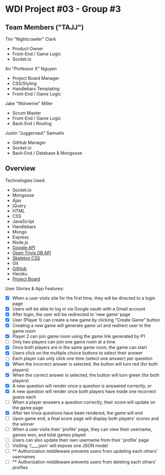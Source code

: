 # WDI Project #03 - Group #3

## Team Members ("TAJJ")
Tim "Nightcrawler" Clark
- Product Owner
- Front-End / Game Logic
- Socket.io

An "Professor X" Nguyen
- Project Board Manager
- CSS/Styling
- Handlebars Templating
- Front-End / Game Logic

Jake "Wolverine" Miller
- Scrum Master
- Front-End / Game Logic
- Back-End / Routing

Justin "Juggernaut" Samuels
- GitHub Manager
- Socket.io
- Back-End / Database & Mongoose

## Overview

Technologies Used: 
- Socket.io
- Mongoose
- Ajax
- jQuery
- HTML
- CSS
- JavaScript
- Handlebars
- Mongo
- Express
- Node.js
- [Google API](https://console.developers.google.com/apis/library)
- [Open Trivia DB API](https://opentdb.com/api_config.php)
- [Skeleton CSS](http://getskeleton.com/)
- Git
- [GitHub](https://github.com/WDI-DTLA-41-Group-3/Trivia-Game)
- Heroku
- [Project Board](https://github.com/WDI-DTLA-41-Group-3/Trivia-Game/projects/2)


User Stories & App Features: 
- [x] When a user visits site for the first time, they will be directed to a login page
- [x] Users will be able to log in via Google oauth with a Gmail account
- [x] After login, the user will be redirected to 'new game' page
- [x] User (Player 1) can create a new game by clicking "Create Game" button
- [x] Creating a new game will generate game url and redirect user to the game room 
- [x] Player 2 can join game room using the game link generated by P1
- [ ] Only two players can join one game room at a time
- [x] Once both players are in the same game room, the game can start
- [x] Users click on the multiple choice buttons to select their answer
- [ ] Each player can only click one time (select one answer) per question
- [x] When the incorrect answer is selected, the button will turn red (for both players)
- [x] When the correct answer is selected, the button will turn green (for both players)
- [x] A new question will render once a question is answered correctly, or 
- [x] A new question will render once both players have made one incorrect guess each
- [ ] When a player answers a question correctly, their score will update on the game page
- [x] After ten trivia questions have been rendered, the game will end
- [ ] Upon game end, a final score page will display both players' scores and the winner
- [ ] When a user visits their 'profile' page, they can view their username, games won, 
    and total games played
- [ ] Users can also update their own username from their 'profile' page
- [ ] Visiting '/___.json' will expose one JSON model
- [ ] ** Authorization middleware prevents users from updating each others' usernames
- [ ] ** Authorization middleware prevents users from deleting each others' profiles
